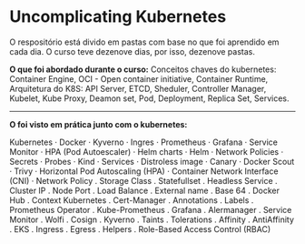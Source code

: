 # Uncomplicating Kubernetes 


O respositório está divido em pastas com base no que foi aprendido em cada dia. O curso teve dezenove dias, por isso, dezenove pastas. 


**O que foi abordado durante o curso:**
Conceitos chaves do kubernetes: Container Engine, OCI - Open container initiative, Container Runtime, Arquitetura do K8S: API Server, ETCD, Sheduler, Controller Manager,  Kubelet, Kube Proxy, Deamon set, Pod, Deployment, Replica Set, Services.

---
**O foi visto em prática junto com o kubernetes:**

Kubernetes · Docker · Kyverno · Ingres · Prometheus · Grafana · Service Monitor · HPA (Pod Autoescaler) · Helm charts · Helm · Network Policies · Secrets · Probes · Kind · Services · Distroless image · Canary · Docker Scout · Trivy · Horizontal Pod Autoscaling (HPA) · Container Network Interface (CNI) · Network Policy . Storage Class . Statefullset . Headless Service . Cluster IP . Node Port . Load Balance . External name . Base 64 . Docker Hub . Context Kubernetes . Cert-Manager . Annotations . Labels . Prometheus Operator . Kube-Prometheus . Grafana . Alermanager . Service Monitor . Wolfi . Cosign . Kyverno . Taints . Tolerations . Affinity . AntiAffinity . EKS . Ingress . Egress . Helpers . Role-Based Access Control (RBAC)

